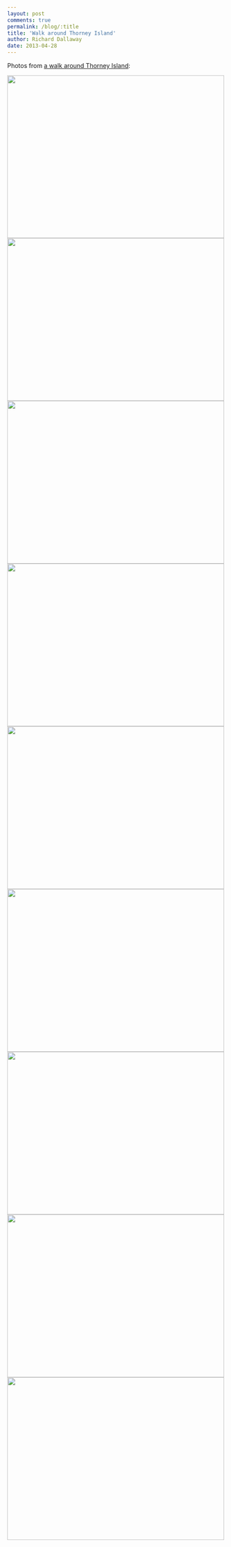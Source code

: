 ```yaml
---
layout: post
comments: true
permalink: /blog/:title
title: 'Walk around Thorney Island'
author: Richard Dallaway
date: 2013-04-28
---
```


Photos from [a walk around Thorney Island](http://www.sports-tracker.com/#/workout/RichardDallaway/fuk49gp8sb6sbm5j):

<div>
<a href="//static.skitters.dallaway.com/PICT0034.JPG"><img width="500" src="//static.skitters.dallaway.com/PICT0034.JPG.500.JPG" height="375"></a></div><div><a href="//static.skitters.dallaway.com/PICT0069.JPG"><img width="500" src="//static.skitters.dallaway.com/PICT0069.JPG.500.JPG" height="375"></a></div><div><a href="//static.skitters.dallaway.com/PICT0094.JPG"><img width="500" src="//static.skitters.dallaway.com/PICT0094.JPG.500.JPG" height="375"></a></div><div><a href="//static.skitters.dallaway.com/WPICT0096.JPG"><img width="500" src="//static.skitters.dallaway.com/WPICT0096.JPG.500.JPG" height="375"></a></div><div><a href="//static.skitters.dallaway.com/PICT0098.JPG"><img width="500" src="//static.skitters.dallaway.com/PICT0098.JPG.500.JPG" height="375"></a></div><div><a href="//static.skitters.dallaway.com/PICT0099.JPG"><img width="500" src="//static.skitters.dallaway.com/PICT0099.JPG.500.JPG" height="375"></a></div><div><a href="//static.skitters.dallaway.com/ZPICT0103.JPG"><img width="500" src="//static.skitters.dallaway.com/ZPICT0103.JPG.500.JPG" height="375"></a></div><div><a href="//static.skitters.dallaway.com/PICT0107.JPG"><img width="500" src="//static.skitters.dallaway.com/PICT0107.JPG.500.JPG" height="375"></a></div><div><a href="//static.skitters.dallaway.com/PICT0112.JPG"><img width="500" src="//static.skitters.dallaway.com/PICT0112.JPG.500.JPG" height="375"></a>
</div>

          
    
